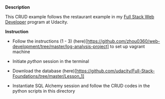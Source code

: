 **Description**

This CRUD example follows the restaurant example in my [Full Stack Web Developer](https://in.udacity.com/course/full-stack-web-developer-nanodegree--nd004) program at Udacity.


**Instruction**

* Follow the instructions (1 - 3) (here)[https://github.com/zhou0360/web-development/tree/master/log-analysis-project] to set up vagrant machine

* Initiate _python_ session in the terminal

* Download the database (here)[https://github.com/udacity/Full-Stack-Foundations/tree/master/Lesson_1]

* Instantiate SQL Alchemy session and follow the CRUD codes in the python scripts in this directory
